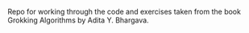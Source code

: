 Repo for working through the code and exercises taken from the book Grokking Algorithms by Adita Y. Bhargava.